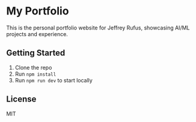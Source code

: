 # My Portfolio

This is the personal portfolio website for Jeffrey Rufus, showcasing AI/ML projects and experience.

## Getting Started

1. Clone the repo
2. Run `npm install`
3. Run `npm run dev` to start locally

## License

MIT